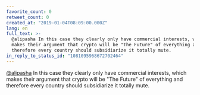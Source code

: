 ```yaml
---
favorite_count: 0
retweet_count: 0
created_at: "2019-01-04T08:09:00.000Z"
lang: en
full_text: >-
  @alipasha In this case they clearly only have commercial interests, which
  makes their argument that crypto will be "The Future" of everything and
  therefore every country should subsidiarize it totally mute.
in_reply_to_status_id: "1081095968672702464"
---
```


[@alipasha](https://twitter.com/alipasha) In this case they clearly only have
commercial interests, which makes their argument that crypto will be "The
Future" of everything and therefore every country should subsidiarize it totally
mute.
